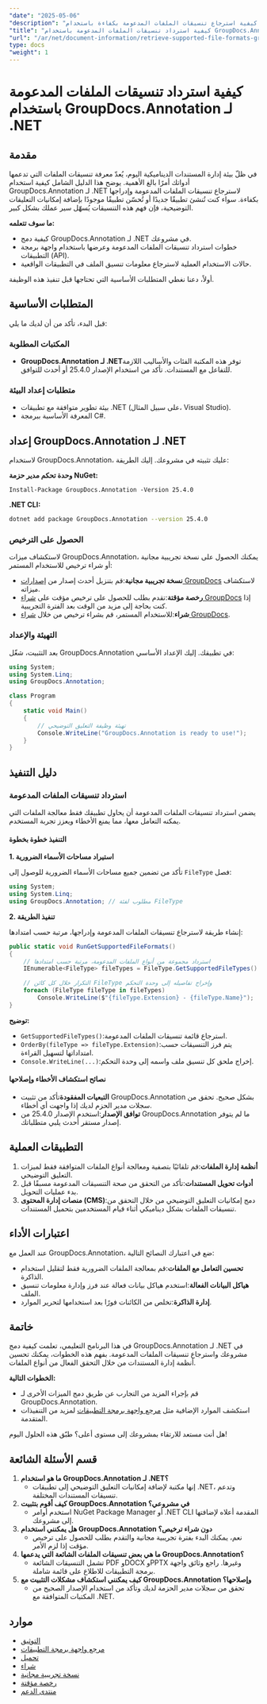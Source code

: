 ```yaml
---
"date": "2025-05-06"
"description": "تعرّف على كيفية استرجاع تنسيقات الملفات المدعومة بكفاءة باستخدام GroupDocs.Annotation لـ .NET. يغطي هذا الدليل التكامل والتنفيذ والتطبيقات العملية."
"title": "كيفية استرداد تنسيقات الملفات المدعومة باستخدام GroupDocs.Annotation لـ .NET - دليل شامل"
"url": "/ar/net/document-information/retrieve-supported-file-formats-groupdocs-annotation-net/"
type: docs
"weight": 1
---
```


# كيفية استرداد تنسيقات الملفات المدعومة باستخدام GroupDocs.Annotation لـ .NET

## مقدمة

في ظلّ بيئة إدارة المستندات الديناميكية اليوم، يُعدّ معرفة تنسيقات الملفات التي تدعمها أدواتك أمرًا بالغ الأهمية. يوضح هذا الدليل الشامل كيفية استخدام GroupDocs.Annotation لـ .NET لاسترجاع تنسيقات الملفات المدعومة وإدراجها بكفاءة. سواء كنت تُنشئ تطبيقًا جديدًا أو تُحسّن تطبيقًا موجودًا بإضافة إمكانيات التعليقات التوضيحية، فإن فهم هذه التنسيقات يُسهّل سير عملك بشكل كبير.

**ما سوف تتعلمه:**

- كيفية دمج GroupDocs.Annotation لـ .NET في مشروعك.
- خطوات استرداد تنسيقات الملفات المدعومة وعرضها باستخدام واجهة برمجة التطبيقات (API).
- حالات الاستخدام العملية لاسترجاع معلومات تنسيق الملف في التطبيقات الواقعية.

أولاً، دعنا نغطي المتطلبات الأساسية التي تحتاجها قبل تنفيذ هذه الوظيفة.

## المتطلبات الأساسية

قبل البدء، تأكد من أن لديك ما يلي:

### المكتبات المطلوبة
- **GroupDocs.Annotation لـ .NET**توفر هذه المكتبة الفئات والأساليب اللازمة للتفاعل مع المستندات. تأكد من استخدام الإصدار 25.4.0 أو أحدث للتوافق.
  
### متطلبات إعداد البيئة
- بيئة تطوير متوافقة مع تطبيقات .NET (على سبيل المثال، Visual Studio).
- المعرفة الأساسية ببرمجة C#.

## إعداد GroupDocs.Annotation لـ .NET

لاستخدام GroupDocs.Annotation، عليك تثبيته في مشروعك. إليك الطريقة:

**وحدة تحكم مدير حزمة NuGet:**

```shell
Install-Package GroupDocs.Annotation -Version 25.4.0
```

**\.NET CLI:**

```bash
dotnet add package GroupDocs.Annotation --version 25.4.0
```

### الحصول على الترخيص

لاستكشاف ميزات GroupDocs.Annotation، يمكنك الحصول على نسخة تجريبية مجانية أو شراء ترخيص للاستخدام المستمر:

- **نسخة تجريبية مجانية**:قم بتنزيل أحدث إصدار من [إصدارات GroupDocs](https://releases.groupdocs.com/annotation/net/) لاستكشاف ميزاته.
- **رخصة مؤقتة**:تقدم بطلب للحصول على ترخيص مؤقت على [شراء GroupDocs](https://purchase.groupdocs.com/temporary-license/) إذا كنت بحاجة إلى مزيد من الوقت بعد الفترة التجريبية.
- **شراء**:للاستخدام المستمر، قم بشراء ترخيص من خلال [شراء GroupDocs](https://purchase.groupdocs.com/buy).

### التهيئة والإعداد

بعد التثبيت، شغّل GroupDocs.Annotation في تطبيقك. إليك الإعداد الأساسي:

```csharp
using System;
using System.Linq;
using GroupDocs.Annotation;

class Program
{
    static void Main()
    {
        // تهيئة وظيفة التعليق التوضيحي
        Console.WriteLine("GroupDocs.Annotation is ready to use!");
    }
}
```

## دليل التنفيذ

### استرداد تنسيقات الملفات المدعومة

يضمن استرداد تنسيقات الملفات المدعومة أن يحاول تطبيقك فقط معالجة الملفات التي يمكنه التعامل معها، مما يمنع الأخطاء ويعزز تجربة المستخدم.

#### التنفيذ خطوة بخطوة

**1. استيراد مساحات الأسماء الضرورية**

تأكد من تضمين جميع مساحات الأسماء الضرورية للوصول إلى `FileType` فصل:

```csharp
using System;
using System.Linq;
using GroupDocs.Annotation; // مطلوب لفئة FileType
```

**2. تنفيذ الطريقة**

إنشاء طريقة لاسترجاع تنسيقات الملفات المدعومة وإدراجها، مرتبة حسب امتدادها:

```csharp
public static void RunGetSupportedFileFormats()
{
    // استرداد مجموعة من أنواع الملفات المدعومة، مرتبة حسب امتدادها
    IEnumerable<FileType> fileTypes = FileType.GetSupportedFileTypes().OrderBy(fileType => fileType.Extension);

    // التكرار خلال كل كائن FileType وإخراج تفاصيله إلى وحدة التحكم
    foreach (FileType fileType in fileTypes)
        Console.WriteLine($"{fileType.Extension} - {fileType.Name}");
}
```

**توضيح:**
- `GetSupportedFileTypes()`:استرجاع قائمة تنسيقات الملفات المدعومة.
- `OrderBy(fileType => fileType.Extension)`:يتم فرز التنسيقات حسب امتداداتها لتسهيل القراءة.
- `Console.WriteLine(...)`:إخراج ملحق كل تنسيق ملف واسمه إلى وحدة التحكم.

#### نصائح استكشاف الأخطاء وإصلاحها

- **التبعيات المفقودة**تأكد من تثبيت GroupDocs.Annotation بشكل صحيح. تحقق من سجلات مدير الحزم لديك إذا واجهت أي أخطاء.
- **توافق الإصدار**:استخدم الإصدار 25.4.0 من GroupDocs.Annotation ما لم يتوفر إصدار مستقر أحدث يلبي متطلباتك.

## التطبيقات العملية

1. **أنظمة إدارة الملفات**:قم تلقائيًا بتصفية ومعالجة أنواع الملفات المتوافقة فقط لميزات التعليق التوضيحي.
2. **أدوات تحويل المستندات**:تأكد من التحقق من صحة التنسيقات المدعومة مسبقًا قبل بدء عمليات التحويل.
3. **منصات إدارة المحتوى (CMS)**:دمج إمكانيات التعليق التوضيحي من خلال التحقق من تنسيقات الملفات بشكل ديناميكي أثناء قيام المستخدمين بتحميل المستندات.

## اعتبارات الأداء

عند العمل مع GroupDocs.Annotation، ضع في اعتبارك النصائح التالية:

- **تحسين التعامل مع الملفات**:قم بمعالجة الملفات الضرورية فقط لتقليل استخدام الذاكرة.
- **هياكل البيانات الفعالة**:استخدم هياكل بيانات فعالة عند فرز وإدارة معلومات تنسيق الملف.
- **إدارة الذاكرة**:تخلص من الكائنات فورًا بعد استخدامها لتحرير الموارد.

## خاتمة

في هذا البرنامج التعليمي، تعلمت كيفية دمج GroupDocs.Annotation لـ .NET في مشروعك واسترجاع تنسيقات الملفات المدعومة. بفهم هذه الخطوات، يمكنك تحسين أنظمة إدارة المستندات من خلال التحقق الفعال من أنواع الملفات.

**الخطوات التالية:**

- قم بإجراء المزيد من التجارب عن طريق دمج الميزات الأخرى لـ GroupDocs.Annotation.
- استكشف الموارد الإضافية مثل [مرجع واجهة برمجة التطبيقات](https://reference.groupdocs.com/annotation/net/) لمزيد من التنفيذات المتقدمة.

هل أنت مستعد للارتقاء بمشروعك إلى مستوى أعلى؟ طبّق هذه الحلول اليوم!

## قسم الأسئلة الشائعة

1. **ما هو استخدام GroupDocs.Annotation لـ .NET؟**
   - إنها مكتبة لإضافة إمكانيات التعليق التوضيحي إلى تطبيقات .NET، وتدعم تنسيقات المستندات المختلفة.
2. **كيف أقوم بتثبيت GroupDocs.Annotation في مشروعي؟**
   - استخدم أوامر NuGet Package Manager أو .NET CLI المقدمة أعلاه لإضافتها إلى مشروعك.
3. **هل يمكنني استخدام GroupDocs.Annotation دون شراء ترخيص؟**
   - نعم، يمكنك البدء بفترة تجريبية مجانية والتقدم بطلب للحصول على ترخيص مؤقت إذا لزم الأمر.
4. **ما هي بعض تنسيقات الملفات الشائعة التي يدعمها GroupDocs.Annotation؟**
   - تشمل التنسيقات الشائعة PDF وDOCX وPPTX وغيرها. راجع وثائق واجهة برمجة التطبيقات للاطلاع على قائمة شاملة.
5. **كيف يمكنني استكشاف مشكلات التثبيت مع GroupDocs.Annotation وإصلاحها؟**
   - تحقق من سجلات مدير الحزمة لديك وتأكد من استخدام الإصدار الصحيح من المكتبات المتوافقة مع .NET.

## موارد

- [التوثيق](https://docs.groupdocs.com/annotation/net/)
- [مرجع واجهة برمجة التطبيقات](https://reference.groupdocs.com/annotation/net/)
- [تحميل](https://releases.groupdocs.com/annotation/net/)
- [شراء](https://purchase.groupdocs.com/buy)
- [نسخة تجريبية مجانية](https://releases.groupdocs.com/annotation/net/)
- [رخصة مؤقتة](https://purchase.groupdocs.com/temporary-license/)
- [منتدى الدعم](https://forum.groupdocs.com/c/annotation/)